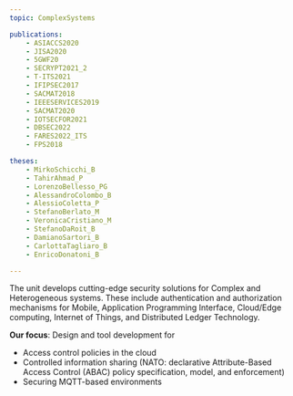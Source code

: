 ```yaml
---
topic: ComplexSystems

publications:
    - ASIACCS2020
    - JISA2020
    - 5GWF20
    - SECRYPT2021_2
    - T-ITS2021
    - IFIPSEC2017
    - SACMAT2018
    - IEEESERVICES2019
    - SACMAT2020
    - IOTSECFOR2021
    - DBSEC2022
    - FARES2022_ITS
    - FPS2018

theses:
    - MirkoSchicchi_B
    - TahirAhmad_P
    - LorenzoBellesso_PG
    - AlessandroColombo_B
    - AlessioColetta_P
    - StefanoBerlato_M
    - VeronicaCristiano_M
    - StefanoDaRoit_B
    - DamianoSartori_B
    - CarlottaTagliaro_B
    - EnricoDonatoni_B

---
```

The unit develops cutting-edge security solutions for Complex and
Heterogeneous systems. These include authentication and authorization
mechanisms for  Mobile, Application Programming Interface, Cloud/Edge
computing, Internet of Things, and Distributed Ledger Technology.

**Our focus**: Design and tool development for
- Access control policies in the cloud
- Controlled information sharing (NATO: declarative Attribute-Based Access Control (ABAC) policy specification, model, and enforcement)
- Securing MQTT-based environments
